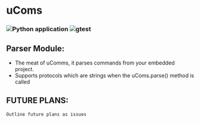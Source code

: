 # uComs
### ![Python application](https://github.com/theDrsh/ucoms/workflows/Python%20application/badge.svg) ![gtest](https://github.com/theDrsh/ucoms/workflows/gtest/badge.svg)
## Parser Module:
 - The meat of uComms, it parses commands from your embedded project.
 - Supports protocols which are strings when the uComs.parse() method is called

## FUTURE PLANS:
    Outline future plans as issues